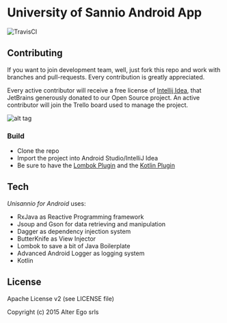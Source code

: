 # University of Sannio Android App 
![TravisCI](https://travis-ci.org/alter-ego/unisannio-reboot.svg?branch=develop)

## Contributing

If you want to join development team, well, just fork this repo and work with branches and pull-requests. Every contribution is greatly appreciated.

Every active contributor will receive a free license of [Intellij Idea](https://www.jetbrains.com/idea/), that JetBrains generously donated to our Open Source project. An active contributor will join the Trello board used to manage the project.

![alt tag](https://www.jetbrains.com/company/docs/logo_jetbrains.png)

### Build
* Clone the repo
* Import the project into Android Studio/IntelliJ Idea
* Be sure to have the [Lombok Plugin](https://plugins.jetbrains.com/plugin/6317) and the [Kotlin Plugin](https://plugins.jetbrains.com/plugin/6954?pr=)


## Tech

_Unisannio for Android_ uses:

* RxJava as Reactive Programming framework
* Jsoup and Gson for data retrieving and manipulation
* Dagger as dependency injection system
* ButterKnife as View Injector
* Lombok to save a bit of Java Boilerplate
* Advanced Android Logger as logging system
* Kotlin

## License

Apache License v2 (see LICENSE file)

Copyright (c) 2015 Alter Ego srls
